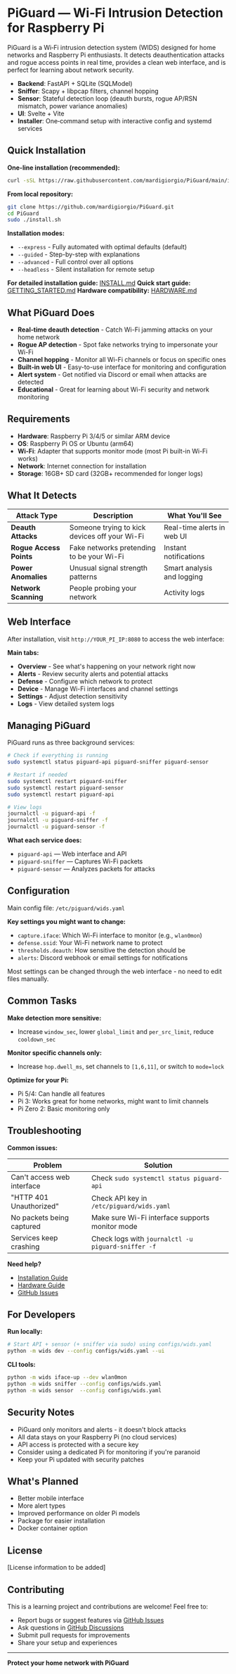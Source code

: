 # PiGuard — Wi‑Fi Intrusion Detection for Raspberry Pi

PiGuard is a Wi‑Fi intrusion detection system (WIDS) designed for home networks and Raspberry Pi enthusiasts. It detects deauthentication attacks and rogue access points in real time, provides a clean web interface, and is perfect for learning about network security.

- **Backend**: FastAPI + SQLite (SQLModel)
- **Sniffer**: Scapy + libpcap filters, channel hopping
- **Sensor**: Stateful detection loop (deauth bursts, rogue AP/RSN mismatch, power variance anomalies)
- **UI**: Svelte + Vite
- **Installer**: One‑command setup with interactive config and systemd services

## Quick Installation

**One-line installation (recommended):**

```bash
curl -sSL https://raw.githubusercontent.com/mardigiorgio/PiGuard/main/install.sh | sudo bash
```

**From local repository:**

```bash
git clone https://github.com/mardigiorgio/PiGuard.git
cd PiGuard
sudo ./install.sh
```

**Installation modes:**
- `--express` - Fully automated with optimal defaults (default)
- `--guided` - Step-by-step with explanations
- `--advanced` - Full control over all options
- `--headless` - Silent installation for remote setup

**For detailed installation guide:** [INSTALL.md](INSTALL.md)
**Quick start guide:** [GETTING_STARTED.md](GETTING_STARTED.md)
**Hardware compatibility:** [HARDWARE.md](HARDWARE.md)

## What PiGuard Does

- **Real‑time deauth detection** - Catch Wi-Fi jamming attacks on your home network
- **Rogue AP detection** - Spot fake networks trying to impersonate your Wi-Fi
- **Channel hopping** - Monitor all Wi-Fi channels or focus on specific ones
- **Built‑in web UI** - Easy-to-use interface for monitoring and configuration
- **Alert system** - Get notified via Discord or email when attacks are detected
- **Educational** - Great for learning about Wi-Fi security and network monitoring

## Requirements

- **Hardware**: Raspberry Pi 3/4/5 or similar ARM device
- **OS**: Raspberry Pi OS or Ubuntu (arm64)
- **Wi‑Fi**: Adapter that supports monitor mode (most Pi built-in Wi-Fi works)
- **Network**: Internet connection for installation
- **Storage**: 16GB+ SD card (32GB+ recommended for longer logs)

## What It Detects

| Attack Type | Description | What You'll See |
|-------------|-------------|------------------|
| **Deauth Attacks** | Someone trying to kick devices off your Wi-Fi | Real-time alerts in web UI |
| **Rogue Access Points** | Fake networks pretending to be your Wi-Fi | Instant notifications |
| **Power Anomalies** | Unusual signal strength patterns | Smart analysis and logging |
| **Network Scanning** | People probing your network | Activity logs |

## Web Interface

After installation, visit `http://YOUR_PI_IP:8080` to access the web interface:

**Main tabs:**
- **Overview** - See what's happening on your network right now
- **Alerts** - Review security alerts and potential attacks
- **Defense** - Configure which network to protect
- **Device** - Manage Wi-Fi interfaces and channel settings
- **Settings** - Adjust detection sensitivity
- **Logs** - View detailed system logs

## Managing PiGuard

PiGuard runs as three background services:

```bash
# Check if everything is running
sudo systemctl status piguard-api piguard-sniffer piguard-sensor

# Restart if needed
sudo systemctl restart piguard-sniffer
sudo systemctl restart piguard-sensor
sudo systemctl restart piguard-api

# View logs
journalctl -u piguard-api -f
journalctl -u piguard-sniffer -f
journalctl -u piguard-sensor -f
```

**What each service does:**
- `piguard-api` — Web interface and API
- `piguard-sniffer` — Captures Wi-Fi packets
- `piguard-sensor` — Analyzes packets for attacks

## Configuration

Main config file: `/etc/piguard/wids.yaml`

**Key settings you might want to change:**
- `capture.iface`: Which Wi-Fi interface to monitor (e.g., `wlan0mon`)
- `defense.ssid`: Your Wi-Fi network name to protect
- `thresholds.deauth`: How sensitive the detection should be
- `alerts`: Discord webhook or email settings for notifications

Most settings can be changed through the web interface - no need to edit files manually.

## Common Tasks

**Make detection more sensitive:**
- Increase `window_sec`, lower `global_limit` and `per_src_limit`, reduce `cooldown_sec`

**Monitor specific channels only:**
- Increase `hop.dwell_ms`, set channels to `[1,6,11]`, or switch to `mode=lock`

**Optimize for your Pi:**
- Pi 5/4: Can handle all features
- Pi 3: Works great for home networks, might want to limit channels
- Pi Zero 2: Basic monitoring only

## Troubleshooting

**Common issues:**

| Problem | Solution |
|---------|----------|
| Can't access web interface | Check `sudo systemctl status piguard-api` |
| "HTTP 401 Unauthorized" | Check API key in `/etc/piguard/wids.yaml` |
| No packets being captured | Make sure Wi-Fi interface supports monitor mode |
| Services keep crashing | Check logs with `journalctl -u piguard-sniffer -f` |

**Need help?**
- [Installation Guide](INSTALL.md)
- [Hardware Guide](HARDWARE.md)
- [GitHub Issues](https://github.com/mardigiorgio/PiGuard/issues)

## For Developers

**Run locally:**
```bash
# Start API + sensor (+ sniffer via sudo) using configs/wids.yaml
python -m wids dev --config configs/wids.yaml --ui
```

**CLI tools:**
```bash
python -m wids iface-up --dev wlan0mon
python -m wids sniffer --config configs/wids.yaml
python -m wids sensor  --config configs/wids.yaml
```

## Security Notes

- PiGuard only monitors and alerts - it doesn't block attacks
- All data stays on your Raspberry Pi (no cloud services)
- API access is protected with a secure key
- Consider using a dedicated Pi for monitoring if you're paranoid
- Keep your Pi updated with security patches

## What's Planned

- Better mobile interface
- More alert types
- Improved performance on older Pi models
- Package for easier installation
- Docker container option

## License

[License information to be added]

## Contributing

This is a learning project and contributions are welcome! Feel free to:

- Report bugs or suggest features via [GitHub Issues](https://github.com/mardigiorgio/PiGuard/issues)
- Ask questions in [GitHub Discussions](https://github.com/mardigiorgio/PiGuard/discussions)
- Submit pull requests for improvements
- Share your setup and experiences

---

**Protect your home network with PiGuard**
